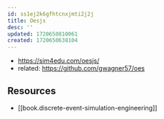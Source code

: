 ```yaml
---
id: ss1ej2k6gfhtcnxjmti2j2j
title: Oesjs
desc: ''
updated: 1720650810061
created: 1720650638104
---
```


- https://sim4edu.com/oesjs/
- related: https://github.com/gwagner57/oes

## Resources

- [[book.discrete-event-simulation-engineering]]